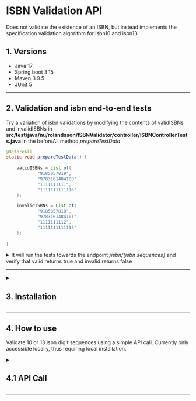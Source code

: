 # ISBN Validation API
Does not validate the existence of an ISBN, but instead implements the specification validation algorithm for isbn10 and isbn13

## 1. Versions
- Java 17
- Spring boot 3.15
- Maven 3.9.5
- JUnit 5

---

## 2. Validation and isbn end-to-end tests

Try a variation of isbn validations by modifying the contents of validISBNs and invalidISBNs in **src/test/java/nu/rolandsson/ISBNValidator/controller/ISBNControllerTests.java** in the beforeAll method *prepareTestData*
```java
@BeforeAll
static void prepareTestData() {
	
	validISBNs = List.of(
			"9185057819",
			"9783161484100",
			"1111111111",
			"1111111111116"
	);

	invalidISBNs = List.of(
			"9185057818",
			"9783161484101",
			"1111111112",
			"1111111111115"
	);
	
}
```

<details>
	<summary>It will run the tests towards the endpoint <em>/isbn/{isbn sequences}</em> and verify that valid returns true and invalid returns false</summary>

```java
@Test
void shouldReturnTrueForAllValidISBNTestData() throws Exception {
	
	for(String isbn : validISBNs) {
		this.mockMvc
			.perform(get("/isbn/" + isbn))
			.andExpect(status().isOk())
			.andExpect(jsonPath("$.valid").value(true));
	}
}

@Test
void shouldReturnFalseForAllInvalidISBNTestData() throws Exception {
	for(String isbn : invalidISBNs) {
		this.mockMvc
			.perform(get("/isbn/" + isbn))
			.andExpect(status().isOk())
			.andExpect(jsonPath("$.valid").value(false));
	}
}
```

</details>

---

<details>
  <summary><h2>3. Installation</h2></summary>

Download git repository using preferred method.

**Run executable jar**
```bash
java -jar target/ISBNValidator-1.0.jar --server.port={port}
```

**Run maven instance**
```bash
mvnw spring-boot:run
```

**Package new jar**
```bash
mvnw package
```
</details>

---

## 4. How to use
	
Validate 10 or 13 isbn digit sequences using a simple API call. Currently only accessible locally, thus requiring local installation.

<details>
	<summary><h2>4.1 API Call</h2></summary>
	
```note
http://localhost:{port}/isbn/{isbn sequence}
```

### Parameters
- *isbn sequence* (required!) a sequence of 10 or 13 digits representating isbn strings

#### 4.1.2 Example API Call
The api currently does not support the 9-digit format, thus 0 should be added infront of a 9-digit isbn to ensure compatibility.

**ISBN 10**
```note
http://localhost:9090/isbn/9185057819
```

**ISBN 13**
```note
http://localhost:9090/isbn/9783161484100
```

### 4.2 Example API response
For a ISBN 13 valid request
```json
{
	"value": "9783161484100",
	"type": "ISBN13",
	"parts": {
		"ean": "978",
		"group": "31",
		"publisher": "6148",
		"title": "410",
		"checkDigit": "0"
	},
	"valid": true
}
```

#### 4.2.1 Field response description
- *value* reduced representation of input value
- *type* the isbn type that was identified by the api, expected values are ISBN10 and ISBN13
- *parts* isbn parts of the digit sequence as specified by international isbn agency

</details>

---
